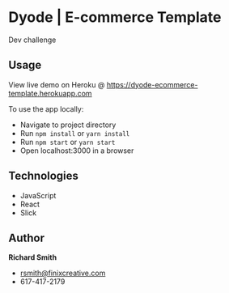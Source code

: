 # Dyode | E-commerce Template

Dev challenge

## Usage

View live demo on Heroku @ https://dyode-ecommerce-template.herokuapp.com

To use the app locally:
- Navigate to project directory
- Run `npm install` or `yarn install`
- Run `npm start` or `yarn start`
- Open localhost:3000 in a browser

## Technologies

- JavaScript
- React
- Slick

## Author

**Richard Smith**
- rsmith@finixcreative.com
- 617-417-2179